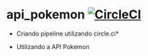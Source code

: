 # api_pokemon [![CircleCI](https://circleci.com/gh/cristissouza/api_pokemon.svg?style=svg)](https://circleci.com/gh/cristissouza/api_pokemon)

* Criando pipeline utilizando circle.ci*

* Utilizando a API Pokemon

